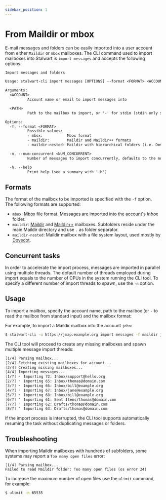 ```yaml
---
sidebar_position: 1
---
```


# From Maildir or mbox

E-mail messages and folders can be easily imported into a user account from either ``Maildir`` or ``mbox``
mailboxes. The CLI command used to import mailboxes into Stalwart is ``import messages`` and accepts the following
options:

```txt
Import messages and folders

Usage: stalwart-cli import messages [OPTIONS] --format <FORMAT> <ACCOUNT> <PATH>

Arguments:
  <ACCOUNT>
          Account name or email to import messages into

  <PATH>
          Path to the mailbox to import, or '-' for stdin (stdin only supported for mbox)

Options:
  -f, --format <FORMAT>
          Possible values:
          - mbox:           Mbox format
          - maildir:        Maildir and Maildir++ formats
          - maildir-nested: Maildir with hierarchical folders (i.e. Dovecot)

  -n, --num-concurrent <NUM_CONCURRENT>
          Number of messages to import concurrently, defaults to the number of CPUs

  -h, --help
          Print help (see a summary with '-h')
```

## Formats

The format of the mailbox to be imported is specified with the ``-f`` option. The following formats
are supported:

- ``mbox``: [Mbox](http://qmail.org/man/man5/mbox.html) file format. Messages are imported into the account's *Inbox* folder.
- ``maildir``: [Maildir](https://cr.yp.to/proto/maildir.html) and [Maildir++](https://www.courier-mta.org/imap/README.maildirquota.html) mailboxes. Subfolders reside under the main Maildir directory and use ``.`` as folder separator.
- ``maildir-nested``: Maildir mailbox with a file system layout, used mostly by [Dovecot](https://doc.dovecot.org/admin_manual/mailbox_formats/maildir/#directory-structure).

## Concurrent tasks

In order to accelerate the import process, messages are imported in parallel using multiple threads.
The default number of threads employed during import equals to the number of CPUs in the system running the CLI tool.
To specify a different number of import threads to spawn, use the ``-n`` option.

## Usage

To import a mailbox, specify the account name, path to the mailbox (or ``-`` to read the mailbox from standard input) and the mailbox format:

For example, to import a Maildir mailbox into the account ``john``:

```bash
$ stalwart-cli -u https://jmap.example.org import messages -f maildir john /home/john/Maildir
```

The CLI tool will proceed to create any missing mailboxes and spawn multiple message import threads:

```txt
[1/4] Parsing mailbox...
[2/4] Fetching existing mailboxes for account...
[3/4] Creating missing mailboxes...
[4/4] Importing messages...
[1/?] ⠂ Importing 72: Inbox/support@hello.org
[2/?] ⠂ Importing 65: Inbox/thomas@domain.com
[3/?] ⠂ Importing 66: Inbox/bill@example.org
[4/?] ⠂ Importing 67: Inbox/jane@example.org
[5/?] ⠂ Importing 68: Inbox/bill@example.org
[6/?] ⠁ Importing 61: Sent Items/thomas@domain.com
[7/?] ⠁ Importing 62: Drafts/thomas@domain.com
[8/?] ⠁ Importing 63: Drafts/thomas@domain.com         
```

If the import process is interrupted, the CLI tool supports automatically resuming the task without
duplicating messages or folders.

## Troubleshooting

When importing Maildir mailboxes with hundreds of subfolders, some systems may report a ``Too many open files`` error:

```
[1/4] Parsing mailbox...
Failed to read Maildir folder: Too many open files (os error 24)
```

To increase the maximum number of open files use the ``ulimit`` command, for example:

```bash
$ ulimit -n 65535
```

